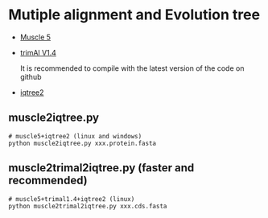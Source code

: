 # Mutiple alignment and Evolution tree
* [Muscle 5](https://www.drive5.com/muscle5/)
* [trimAl V1.4](http://trimal.cgenomics.org/)

  It is recommended to compile with the latest version of the code on github
* [iqtree2](https://github.com/iqtree/iqtree2)
## muscle2iqtree.py
```
# muscle5+iqtree2 (linux and windows)
python muscle2iqtree.py xxx.protein.fasta
```
## muscle2trimal2iqtree.py (faster and recommended)
```
# muscle5+trimal1.4+iqtree2 (linux)
python muscle2trimal2iqtree.py xxx.cds.fasta
```
